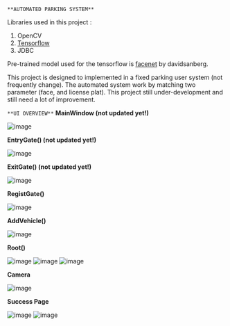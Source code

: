 `**AUTOMATED PARKING SYSTEM**`

Libraries used in this project :
1. OpenCV
2. [Tensorflow](https://www.tensorflow.org/install/lang_java_legacy)
3. JDBC

Pre-trained model used for the tensorflow is [facenet](https://github.com/davidsandberg/facenet) by davidsanberg.

This project is designed to implemented in a fixed parking user system (not frequently change). The automated system work by matching two parameter (face, and license plat). This project still under-development and still need a lot of improvement.

`**UI OVERVIEW**`
**MainWindow (not updated yet!)**

![image](https://github.com/user-attachments/assets/74e30889-39b1-454c-9a4e-1ab1916100b6)



**EntryGate() (not updated yet!)**

![image](https://github.com/user-attachments/assets/2507486a-17be-40d0-89c6-3b5a1068a7e1)



**ExitGate() (not updated yet!)**

![image](https://github.com/user-attachments/assets/38f54661-3759-44f8-a0fd-fde63b4d6e25)



**RegistGate()**

![image](https://github.com/user-attachments/assets/56f6a810-3666-4c63-8a80-cd71b94c7d61)



**AddVehicle()**

![image](https://github.com/user-attachments/assets/da0319f8-8c37-4b74-9b1f-e539a8037c75)



**Root()**

![image](https://github.com/user-attachments/assets/7e5e9b2d-5e78-4469-a135-c136872e6157)
![image](https://github.com/user-attachments/assets/a911396f-0f45-4c33-8639-4f5c06176c9f)
![image](https://github.com/user-attachments/assets/5324c858-eadc-4aeb-acf6-ec18bd06b0b7)




**Camera**

![image](https://github.com/user-attachments/assets/7d8daa78-858e-44c2-8ce2-793b36310a6f)





**Success Page**

![image](https://github.com/user-attachments/assets/bb7da2f4-4c54-49e0-abae-deb260bbb356)
![image](https://github.com/user-attachments/assets/5075df0c-887a-4081-afff-a8be35e88ccd)
